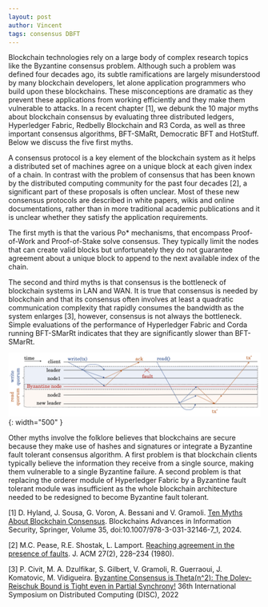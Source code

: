 ```yaml
---
layout: post
author: Vincent
tags: consensus DBFT
---
```


Blockchain technologies rely on a large body of complex research topics like the Byzantine consensus problem. Although such a problem was defined four decades ago, its subtle ramifications are largely misunderstood by many blockchain developers, let alone application programmers who build upon these blockchains. These misconceptions are dramatic as they prevent these applications from working efficiently and they make them vulnerable to attacks. In a recent chapter [1], we debunk the 10 major myths about blockchain consensus by evaluating three distributed ledgers, Hyperledger Fabric, Redbelly Blockchain and R3 Corda, as well as three important consensus algorithms, BFT-SMaRt, Democratic BFT and HotStuff. Below we discuss the five first myths.

A consensus protocol is a key element of the blockchain system as it helps a distributed set of machines agree on a unique block at each given index of a chain. In contrast with the problem of consensus that has been known by the distributed computing community for the past four decades [2], a significant part of these proposals is often unclear. Most of these new consensus protocols are described in white papers, wikis and online documentations, rather than in more traditional academic publications and it is unclear whether they satisfy the application requirements.

The first myth is that the various Po* mechanisms, that encompass Proof-of-Work and Proof-of-Stake solve consensus. They typically limit the nodes that can create valid blocks but unfortunately they do not guarantee agreement about a unique block to append to the next available index of the chain. 

The second and third myths is that consensus is the bottleneck of blockchain systems in LAN and WAN. It is true that consensus is needed by blockchain and that its consensus often involves at least a quadratic communication complexity that rapidly consumes the bandwidth as the system enlarges [3], however, consensus is not always the bottleneck. Simple evaluations of the performance of Hyperledger Fabric and Corda running BFT-SMarRt indicates that they  are significantly slower than BFT-SMarRt.

![Leader-based vs. leaderless design](/img/msg-pattern.png){: width="500" }

Other myths involve the folklore believes that blockchains are secure because they make use of hashes and signatures or integrate a Byzantine fault tolerant consensus algorithm. A first problem is that blockchain clients typically believe the information they receive from a single source, making them vulnerable to a single Byzantine failure. A second problem is that replacing the orderer module of Hyperledger Fabric by a Byzantine fault tolerant module was insufficient as the whole blockchain architecture needed to be redesigned to become Byzantine fault tolerant.

[1] D. Hyland, J. Sousa, G. Voron, A. Bessani and V. Gramoli. [Ten Myths About Blockchain Consensus](https://gramoli.github.io/pubs/Ten-myths-preprint.pdf). Blockchains Advances in Information Security, Springer, Volume 35, doi:10.1007/978-3-031-32146-7_1, 2024.

[2] M.C. Pease, R.E. Shostak, L. Lamport. [Reaching agreement in the presence of faults](https://dl.acm.org/doi/10.1145/322186.322188). J. ACM 27(2), 228–234 (1980).

[3] P. Civit, M. A. Dzulfikar, S. Gilbert, V. Gramoli, R. Guerraoui, J. Komatovic, M. Vidigueira. [Byzantine Consensus is Theta(n^2): The Dolev-Reischuk Bound is Tight even in Partial Synchrony!](https://gramoli.github.io/pubs/DISC22-quadratic-consensus.pdf) 36th International Symposium on Distributed Computing (DISC), 2022
